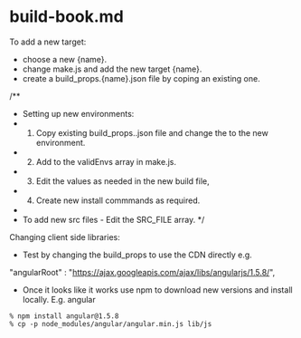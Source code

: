 # build-book.md

To add a new target:
- choose a new {name}.
- change make.js and add the new target {name}.
- create a build_props.{name}.json file by coping an existing one.

/**
* Setting up new environments:
* 1) Copy existing build_props.<environment name>.json file and change the <environment name> to the new environment.
* 2) Add <environment name> to the validEnvs array in make.js.
* 3) Edit the values as needed in the new build file,
* 4) Create new install commmands as required.
*
*  To add new src files - Edit the SRC_FILE array.
*/

Changing client side libraries:
- Test by changing the build_props to use the CDN directly e.g.

"angularRoot" : "https://ajax.googleapis.com/ajax/libs/angularjs/1.5.8/",

- Once it looks like it works use npm to download new versions and install locally. E.g. angular

```
% npm install angular@1.5.8
% cp -p node_modules/angular/angular.min.js lib/js
```